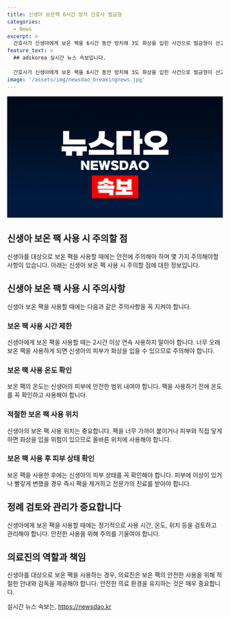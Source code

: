 ```yaml
---
title: 신생아 보온팩 6시간 방치 간호사 벌금형
categories:
  - News
excerpt: >
  간호사가 신생아에게 보온 팩을 6시간 동안 방치해 3도 화상을 입힌 사건으로 벌금형이 선고되었다. 사건 당시 신생아는 엉덩이와 허리 등에 화상을 입고 수개월간 입원·통원 치료를 받아야 했으며, 재판부는 간호사의 근심성 부족을 지적했다. 그러나 피고인의 전력이 없고 병원에서 관행적으로 보온 팩을 사용했던 점 등을 고려하여 벌금 200만원을 선고했다.
feature_text: >
  ## adskorea 실시간 뉴스 속보입니다.

  간호사가 신생아에게 보온 팩을 6시간 동안 방치해 3도 화상을 입힌 사건으로 벌금형이 선고되었다. 사건 당시 신생아는 엉덩이와 허리 등에 화상을 입고 수개월간 입원·통원 치료를 받아야 했으며, 재판부는 간호사의 근심성 부족을 지적했다. 그러나 피고인의 전력이 없고 병원에서 관행적으로 보온 팩을 사용했던 점 등을 고려하여 벌금 200만원을 선고했다.
image: '/assets/img/newsdao_breakingnews.jpg'
---
```


<p><img src="/assets/img/newsdao_breakingnews.jpg" alt="adskorea 속보" /></p>

<h2 data-ke-size="size26">신생아 보온 팩 사용 시 주의할 점</h2>

<p data-ke-size="size16">신생아를 대상으로 보온 팩을 사용할 때에는 안전에 주의해아 하며 몇 가지 주의해야할 사항이 있습니다. 아래는 신생아 보온 팩 사용 시 주의할 점에 대한 정보입니다.</p>

<h2 data-ke-size="size24">신생아 보온 팩 사용 시 주의사항</h2>

<p data-ke-size="size16">신생아 보온 팩을 사용할 때에는 다음과 같은 주의사항을 꼭 지켜야 합니다.</p>

<h3 data-ke-size="size20">보온 팩 사용 시간 제한</h3>

<p data-ke-size="size16">신생아에게 보온 팩을 사용할 때는 2시간 이상 연속 사용하지 말아야 합니다. 너무 오래 보온 팩을 사용하게 되면 신생아의 피부가 화상을 입을 수 있으므로 주의해야 합니다.</p>

<h3 data-ke-size="size20">보온 팩 사용 온도 확인</h3>

<p data-ke-size="size16">보온 팩의 온도는 신생아의 피부에 안전한 범위 내여야 합니다. 팩을 사용하기 전에 온도를 꼭 확인하고 사용해야 합니다.</p>

<h3 data-ke-size="size20">적절한 보온 팩 사용 위치</h3>

<p data-ke-size="size16">신생아의 보온 팩 사용 위치는 중요합니다. 팩을 너무 가까이 붙이거나 피부와 직접 닿게 하면 화상을 입을 위험이 있으므로 올바른 위치에 사용해야 합니다.</p>

<h3 data-ke-size="size20">보온 팩 사용 후 피부 상태 확인</h3>

<p data-ke-size="size16">보온 팩을 사용한 후에는 신생아의 피부 상태를 꼭 확인해야 합니다. 피부에 이상이 있거나 빨갛게 변했을 경우 즉시 팩을 제거하고 전문가의 진료를 받아야 합니다.</p>

<h2 data-ke-size="size24">정례 검토와 관리가 중요합니다</h2>

<p data-ke-size="size16">신생아에게 보온 팩을 사용할 때에는 정기적으로 사용 시간, 온도, 위치 등을 검토하고 관리해야 합니다. 안전한 사용을 위해 주의를 기울여야 합니다.</p>

<h2 data-ke-size="size24">의료진의 역할과 책임</h2>

<p data-ke-size="size16">신생아를 대상으로 보온 팩을 사용하는 경우, 의료진은 보온 팩의 안전한 사용을 위해 적절한 안내와 감독을 제공해야 합니다. 안전한 의료 환경을 유지하는 것은 매우 중요합니다.</p>
실시간 뉴스 속보는, <a href="https://newsdao.kr" rel="dofollow">https://newsdao.kr</a>


